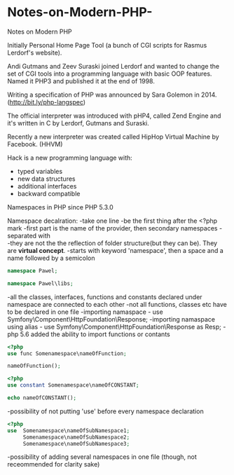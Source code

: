 # Notes-on-Modern-PHP-
Notes on Modern PHP 


Initially Personal Home Page Tool (a bunch of CGI scripts for Rasmus Lerdorf's website).

Andi Gutmans and Zeev Suraski joined Lerdorf and wanted to change the set of CGI tools into a programming language with basic OOP features. Named it PHP3 and published it at the end of 1998.

Writing a specification of PHP was announced by Sara Golemon in 2014. (http://bit.ly/php-langspec)

The official interpreter was introduced with pHP4, called Zend Engine and it's written in C by Lerdorf, Gutmans and Suraski.

Recently a new interpreter was created called HipHop Virtual Machine by Facebook. (HHVM)

Hack is a new programming language with:
- typed variables
- new data structures
- additional interfaces
- backward compatible

Namespaces in PHP since PHP 5.3.0

Namespace decalration:
-take one line
-be the first thing after the <?php mark
-first part is the name of the provider, then secondary namespaces
-separated with \
-they are not the the reflection of folder structure(but they can be). They are **virtual concept**.
-starts with keyword 'namespace', then a space and a name followed by a semicolon

```php
namespace Pawel;
```


```php
namespace Pawel\libs;
```

-all the classes, interfaces, functions and constants declared under namespace are connected to each other
-not all functions, classes etc have to be declared in one file
-importing namaspace - use Symfony\Component\HttpFoundation\Response;
-importing namaspace using alias  - use Symfony\Component\HttpFoundation\Response as Resp;
-php 5.6 added the ability to import functions or contants

```php
<?php
use func Somenamespace\nameOfFunction;

nameOfFunction();
```

```php
<?php
use constant Somenamespace\nameOfCONSTANT;

echo nameOfCONSTANT();
```

-possibility of not putting 'use' before every namespace declaration
```php
<?php
use  Somenamespace\nameOfSubNamespace1;
     Somenamespace\nameOfSubNamespace2;
     Somenamespace\nameOfSubNamespace3;

```

-possibility of adding several namespaces in one file (though, not receommended for clarity sake)

 


